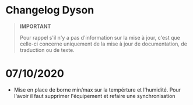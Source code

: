 # Changelog Dyson 

>**IMPORTANT**
>
>Pour rappel s'il n'y a pas d'information sur la mise à jour, c'est que celle-ci concerne uniquement de la mise à jour de documentation, de traduction ou de texte.

# 07/10/2020

- Mise en place de borne min/max sur la tempérture et l'humidité. Pour l'avoir il faut supprimer l'équipement et refaire une synchronisation
